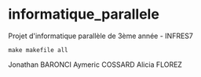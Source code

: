 # informatique_parallele
Projet d'informatique parallèle de 3ème année - INFRES7

```
make makefile all
```

Jonathan BARONCI
Aymeric COSSARD
Alicia FLOREZ
